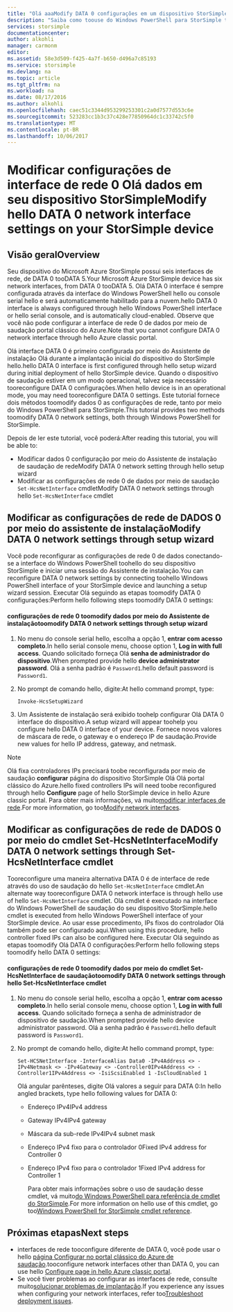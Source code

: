 ```yaml
---
title: "Olá aaaModify DATA 0 configurações em um dispositivo StorSimple | Microsoft Docs"
description: "Saiba como toouse do Windows PowerShell para StorSimple tooreconfigure Olá interface de rede 0 de dados no seu dispositivo StorSimple."
services: storsimple
documentationcenter: 
author: alkohli
manager: carmonm
editor: 
ms.assetid: 58e3d509-f425-4a7f-b650-d496a7c85193
ms.service: storsimple
ms.devlang: na
ms.topic: article
ms.tgt_pltfrm: na
ms.workload: na
ms.date: 08/17/2016
ms.author: alkohli
ms.openlocfilehash: caec51c3344d953299253301c2a0d7577d553c6e
ms.sourcegitcommit: 523283cc1b3c37c428e77850964dc1c33742c5f0
ms.translationtype: MT
ms.contentlocale: pt-BR
ms.lasthandoff: 10/06/2017
---
```

# <a name="modify-hello-data-0-network-interface-settings-on-your-storsimple-device"></a><span data-ttu-id="9d9a2-103">Modificar configurações de interface de rede 0 Olá dados em seu dispositivo StorSimple</span><span class="sxs-lookup"><span data-stu-id="9d9a2-103">Modify hello DATA 0 network interface settings on your StorSimple device</span></span>
## <a name="overview"></a><span data-ttu-id="9d9a2-104">Visão geral</span><span class="sxs-lookup"><span data-stu-id="9d9a2-104">Overview</span></span>
<span data-ttu-id="9d9a2-105">Seu dispositivo do Microsoft Azure StorSimple possui seis interfaces de rede, de DATA 0 tooDATA 5.</span><span class="sxs-lookup"><span data-stu-id="9d9a2-105">Your Microsoft Azure StorSimple device has six network interfaces, from DATA 0 tooDATA 5.</span></span> <span data-ttu-id="9d9a2-106">Olá DATA 0 interface é sempre configurada através da interface do Windows PowerShell hello ou console serial hello e será automaticamente habilitado para a nuvem.</span><span class="sxs-lookup"><span data-stu-id="9d9a2-106">hello DATA 0 interface is always configured through hello Windows PowerShell interface or hello serial console, and is automatically cloud-enabled.</span></span> <span data-ttu-id="9d9a2-107">Observe que você não pode configurar a interface de rede 0 de dados por meio de saudação portal clássico do Azure.</span><span class="sxs-lookup"><span data-stu-id="9d9a2-107">Note that you cannot configure DATA 0 network interface through hello Azure classic portal.</span></span> 

<span data-ttu-id="9d9a2-108">Olá interface DATA 0 é primeiro configurada por meio do Assistente de instalação Olá durante a implantação inicial do dispositivo do StorSimple hello.</span><span class="sxs-lookup"><span data-stu-id="9d9a2-108">hello DATA 0 interface is first configured through hello setup wizard during initial deployment of hello StorSimple device.</span></span> <span data-ttu-id="9d9a2-109">Quando o dispositivo de saudação estiver em um modo operacional, talvez seja necessário tooreconfigure DATA 0 configurações.</span><span class="sxs-lookup"><span data-stu-id="9d9a2-109">When hello device is in an operational mode, you may need tooreconfigure DATA 0 settings.</span></span> <span data-ttu-id="9d9a2-110">Este tutorial fornece dois métodos toomodify dados 0 as configurações de rede, tanto por meio do Windows PowerShell para StorSimple.</span><span class="sxs-lookup"><span data-stu-id="9d9a2-110">This tutorial provides two methods toomodify DATA 0 network settings, both through Windows PowerShell for StorSimple.</span></span>

<span data-ttu-id="9d9a2-111">Depois de ler este tutorial, você poderá:</span><span class="sxs-lookup"><span data-stu-id="9d9a2-111">After reading this tutorial, you will be able to:</span></span>

* <span data-ttu-id="9d9a2-112">Modificar dados 0 configuração por meio do Assistente de instalação de saudação de rede</span><span class="sxs-lookup"><span data-stu-id="9d9a2-112">Modify DATA 0 network setting through hello setup wizard</span></span>
* <span data-ttu-id="9d9a2-113">Modificar as configurações de rede 0 de dados por meio de saudação `Set-HcsNetInterface` cmdlet</span><span class="sxs-lookup"><span data-stu-id="9d9a2-113">Modify DATA 0 network settings through hello `Set-HcsNetInterface` cmdlet</span></span>

## <a name="modify-data-0-network-settings-through-setup-wizard"></a><span data-ttu-id="9d9a2-114">Modificar as configurações de rede de DADOS 0 por meio do assistente de instalação</span><span class="sxs-lookup"><span data-stu-id="9d9a2-114">Modify DATA 0 network settings through setup wizard</span></span>
<span data-ttu-id="9d9a2-115">Você pode reconfigurar as configurações de rede 0 de dados conectando-se a interface do Windows PowerShell toohello do seu dispositivo StorSimple e iniciar uma sessão do Assistente de instalação.</span><span class="sxs-lookup"><span data-stu-id="9d9a2-115">You can reconfigure DATA 0 network settings by connecting toohello Windows PowerShell interface of your StorSimple device and launching a setup wizard session.</span></span> <span data-ttu-id="9d9a2-116">Executar Olá seguindo as etapas toomodify DATA 0 configurações:</span><span class="sxs-lookup"><span data-stu-id="9d9a2-116">Perform hello following steps toomodify DATA 0 settings:</span></span>

#### <a name="toomodify-data-0-network-settings-through-setup-wizard"></a><span data-ttu-id="9d9a2-117">configurações de rede 0 toomodify dados por meio do Assistente de instalação</span><span class="sxs-lookup"><span data-stu-id="9d9a2-117">toomodify DATA 0 network settings through setup wizard</span></span>
1. <span data-ttu-id="9d9a2-118">No menu do console serial hello, escolha a opção 1, **entrar com acesso completo**.</span><span class="sxs-lookup"><span data-stu-id="9d9a2-118">In hello serial console menu, choose option 1, **Log in with full access**.</span></span> <span data-ttu-id="9d9a2-119">Quando solicitado forneça Olá **senha de administrador do dispositivo**.</span><span class="sxs-lookup"><span data-stu-id="9d9a2-119">When prompted provide hello **device administrator password**.</span></span> <span data-ttu-id="9d9a2-120">Olá a senha padrão é `Password1`.</span><span class="sxs-lookup"><span data-stu-id="9d9a2-120">hello default password is `Password1`.</span></span>
2. <span data-ttu-id="9d9a2-121">No prompt de comando hello, digite:</span><span class="sxs-lookup"><span data-stu-id="9d9a2-121">At hello command prompt, type:</span></span>
   
    `Invoke-HcsSetupWizard`
3. <span data-ttu-id="9d9a2-122">Um Assistente de instalação será exibido toohelp configurar Olá DATA 0 interface do dispositivo.</span><span class="sxs-lookup"><span data-stu-id="9d9a2-122">A setup wizard will appear toohelp you configure hello DATA 0 interface of your device.</span></span> <span data-ttu-id="9d9a2-123">Fornece novos valores de máscara de rede, o gateway e o endereço IP de saudação.</span><span class="sxs-lookup"><span data-stu-id="9d9a2-123">Provide new values for hello IP address, gateway, and netmask.</span></span>

> [!NOTE]
> <span data-ttu-id="9d9a2-124">Olá fixa controladores IPs precisará toobe reconfigurada por meio de saudação **configurar** página do dispositivo StorSimple Olá Olá portal clássico do Azure.</span><span class="sxs-lookup"><span data-stu-id="9d9a2-124">hello fixed controllers IPs will need toobe reconfigured through hello **Configure** page of hello StorSimple device in hello Azure classic portal.</span></span> <span data-ttu-id="9d9a2-125">Para obter mais informações, vá muito[modificar interfaces de rede](storsimple-modify-device-config.md#modify-network-interfaces).</span><span class="sxs-lookup"><span data-stu-id="9d9a2-125">For more information, go too[Modify network interfaces](storsimple-modify-device-config.md#modify-network-interfaces).</span></span>
> 
> 

## <a name="modify-data-0-network-settings-through-set-hcsnetinterface-cmdlet"></a><span data-ttu-id="9d9a2-126">Modificar as configurações de rede de DADOS 0 por meio do cmdlet Set-HcsNetInterface</span><span class="sxs-lookup"><span data-stu-id="9d9a2-126">Modify DATA 0 network settings through Set-HcsNetInterface cmdlet</span></span>
<span data-ttu-id="9d9a2-127">Tooreconfigure uma maneira alternativa DATA 0 é de interface de rede através do uso de saudação do hello `Set-HcsNetInterface` cmdlet.</span><span class="sxs-lookup"><span data-stu-id="9d9a2-127">An alternate way tooreconfigure DATA 0 network interface is through hello use of  hello `Set-HcsNetInterface` cmdlet.</span></span> <span data-ttu-id="9d9a2-128">Olá cmdlet é executado na interface do Windows PowerShell de saudação do seu dispositivo StorSimple.</span><span class="sxs-lookup"><span data-stu-id="9d9a2-128">hello cmdlet is executed from hello Windows PowerShell interface of your StorSimple device.</span></span> <span data-ttu-id="9d9a2-129">Ao usar esse procedimento, IPs fixos do controlador Olá também pode ser configurado aqui.</span><span class="sxs-lookup"><span data-stu-id="9d9a2-129">When using this procedure, hello controller fixed IPs can also be configured here.</span></span> <span data-ttu-id="9d9a2-130">Executar Olá seguindo as etapas toomodify Olá DATA 0 configurações:</span><span class="sxs-lookup"><span data-stu-id="9d9a2-130">Perform hello following steps toomodify hello DATA 0 settings:</span></span> 

#### <a name="toomodify-data-0-network-settings-through-hello-set-hcsnetinterface-cmdlet"></a><span data-ttu-id="9d9a2-131">configurações de rede 0 toomodify dados por meio do cmdlet Set-HcsNetInterface de saudação</span><span class="sxs-lookup"><span data-stu-id="9d9a2-131">toomodify DATA 0 network settings through hello Set-HcsNetInterface cmdlet</span></span>
1. <span data-ttu-id="9d9a2-132">No menu do console serial hello, escolha a opção 1, **entrar com acesso completo**.</span><span class="sxs-lookup"><span data-stu-id="9d9a2-132">In hello serial console menu, choose option 1, **Log in with full access**.</span></span> <span data-ttu-id="9d9a2-133">Quando solicitado forneça a senha de administrador de dispositivo de saudação.</span><span class="sxs-lookup"><span data-stu-id="9d9a2-133">When prompted provide hello device administrator password.</span></span> <span data-ttu-id="9d9a2-134">Olá a senha padrão é `Password1`.</span><span class="sxs-lookup"><span data-stu-id="9d9a2-134">hello default password is `Password1`.</span></span>
2. <span data-ttu-id="9d9a2-135">No prompt de comando hello, digite:</span><span class="sxs-lookup"><span data-stu-id="9d9a2-135">At hello command prompt, type:</span></span>
   
    `Set-HCSNetInterface -InterfaceAlias Data0 -IPv4Address <> -IPv4Netmask <> -IPv4Gateway <> -Controller0IPv4Address <> -Controller1IPv4Address <> -IsiScsiEnabled 1 -IsCloudEnabled 1`
   
    <span data-ttu-id="9d9a2-136">Olá angular parênteses, digite Olá valores a seguir para DATA 0:</span><span class="sxs-lookup"><span data-stu-id="9d9a2-136">In hello angled brackets, type hello following values for DATA 0:</span></span>
   
   * <span data-ttu-id="9d9a2-137">Endereço IPv4</span><span class="sxs-lookup"><span data-stu-id="9d9a2-137">IPv4 address</span></span>
   * <span data-ttu-id="9d9a2-138">Gateway IPv4</span><span class="sxs-lookup"><span data-stu-id="9d9a2-138">IPv4 gateway</span></span>
   * <span data-ttu-id="9d9a2-139">Máscara da sub-rede IPv4</span><span class="sxs-lookup"><span data-stu-id="9d9a2-139">IPv4 subnet mask</span></span>
   * <span data-ttu-id="9d9a2-140">Endereço IPv4 fixo para o controlador 0</span><span class="sxs-lookup"><span data-stu-id="9d9a2-140">Fixed IPv4 address for Controller 0</span></span>
   * <span data-ttu-id="9d9a2-141">Endereço IPv4 fixo para o controlador 1</span><span class="sxs-lookup"><span data-stu-id="9d9a2-141">Fixed IPv4 address for Controller 1</span></span>
     
     <span data-ttu-id="9d9a2-142">Para obter mais informações sobre o uso de saudação desse cmdlet, vá muito[do Windows PowerShell para referência de cmdlet do StorSimple](https://technet.microsoft.com/library/dn688161.aspx).</span><span class="sxs-lookup"><span data-stu-id="9d9a2-142">For more information on hello use of this cmdlet, go too[Windows PowerShell for StorSimple cmdlet reference](https://technet.microsoft.com/library/dn688161.aspx).</span></span>

## <a name="next-steps"></a><span data-ttu-id="9d9a2-143">Próximas etapas</span><span class="sxs-lookup"><span data-stu-id="9d9a2-143">Next steps</span></span>
* <span data-ttu-id="9d9a2-144">interfaces de rede tooconfigure diferente de DATA 0, você pode usar o hello [página Configurar no portal clássico do Azure de saudação](storsimple-modify-device-config.md).</span><span class="sxs-lookup"><span data-stu-id="9d9a2-144">tooconfigure network interfaces other than DATA 0, you can use hello [Configure page in hello Azure classic portal](storsimple-modify-device-config.md).</span></span> 
* <span data-ttu-id="9d9a2-145">Se você tiver problemas ao configurar as interfaces de rede, consulte muito[solucionar problemas de implantação](storsimple-troubleshoot-deployment.md).</span><span class="sxs-lookup"><span data-stu-id="9d9a2-145">If you experience any issues when configuring your network interfaces, refer too[Troubleshoot deployment issues](storsimple-troubleshoot-deployment.md).</span></span>

